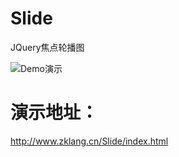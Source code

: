# Slide
JQuery焦点轮播图





![Demo演示](http://www.zklang.cn/Slide/img/show.gif)






# 演示地址：
http://www.zklang.cn/Slide/index.html
